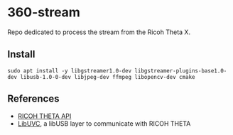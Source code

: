 # 360-stream

Repo dedicated to process the stream from the Ricoh Theta X.

## Install

```sudo apt install -y libgstreamer1.0-dev libgstreamer-plugins-base1.0-dev libusb-1.0-0-dev libjpeg-dev ffmpeg libopencv-dev cmake```

## References

- [RICOH THETA API](https://github.com/ricohapi/theta-api-specs)
- [LibUVC](https://github.com/ricohapi/libuvc-theta), a libUSB layer to communicate with RICOH THETA
